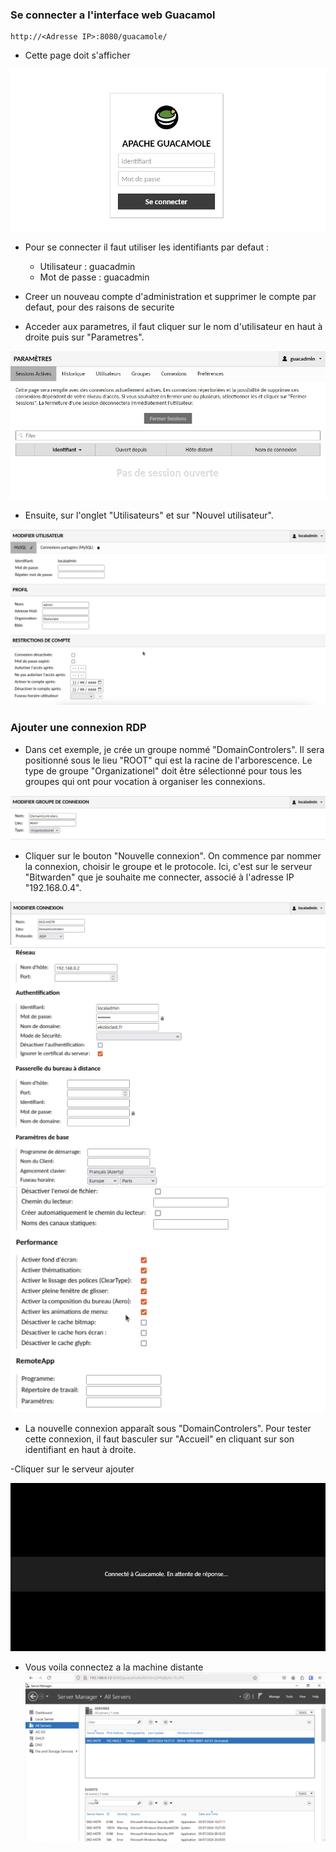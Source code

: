### Se connecter a l'interface web Guacamol
```
http://<Adresse IP>:8080/guacamole/
```  
  
- Cette page doit s'afficher
  
![](https://github.com/WildCodeSchool/TSSR-2402-P3-G3-BuildYourInfra-Ekoloclast/blob/main/S17/Ressources%20Guacamole/Connexion-a-Apache-Guacamole.png)
  
- Pour se connecter il faut utiliser les identifiants par defaut :    
    - Utilisateur : guacadmin
    - Mot de passe : guacadmin
  
- Creer un nouveau compte d'administration et supprimer le compte par defaut, pour des raisons de securite
  
- Acceder aux parametres, il faut cliquer sur le nom d'utilisateur en haut à droite puis sur "Parametres".  
  
![](https://github.com/WildCodeSchool/TSSR-2402-P3-G3-BuildYourInfra-Ekoloclast/blob/main/S17/Ressources%20Guacamole/Apache-Guacamole-Interface-des-parametres.png)
  
- Ensuite, sur l'onglet "Utilisateurs" et sur "Nouvel utilisateur".
  
![](https://github.com/WildCodeSchool/TSSR-2402-P3-G3-BuildYourInfra-Ekoloclast/blob/main/S17/Ressources%20Guacamole/Locadmin%20compte.png)
  
### Ajouter une connexion RDP
  
- Dans cet exemple, je crée un groupe nommé "DomainControlers". Il sera positionné sous le lieu "ROOT" qui est la racine de l'arborescence. Le type de groupe "Organizationel" doit être sélectionné pour tous les groupes qui ont pour vocation à organiser les connexions.
  
![](https://github.com/WildCodeSchool/TSSR-2402-P3-G3-BuildYourInfra-Ekoloclast/blob/main/S17/Ressources%20Guacamole/Capture%20d%E2%80%99e%CC%81cran%202024-07-06%20a%CC%80%2016.13.27.png)
  
- Cliquer sur le bouton "Nouvelle connexion". On commence par nommer la connexion, choisir le groupe et le protocole. Ici, c'est sur le serveur "Bitwarden" que je souhaite me connecter, associé à l'adresse IP "192.168.0.4".
  
![](https://github.com/WildCodeSchool/TSSR-2402-P3-G3-BuildYourInfra-Ekoloclast/blob/main/S17/Ressources%20Guacamole/ekomstr1.png)
![](https://github.com/WildCodeSchool/TSSR-2402-P3-G3-BuildYourInfra-Ekoloclast/blob/main/S17/Ressources%20Guacamole/ekomstr2.png)
![](https://github.com/WildCodeSchool/TSSR-2402-P3-G3-BuildYourInfra-Ekoloclast/blob/main/S17/Ressources%20Guacamole/ekomstr3.png)
  
- La nouvelle connexion apparaît sous "DomainControlers". Pour tester cette connexion, il faut basculer sur "Accueil" en cliquant sur son identifiant en haut à droite.
  
-Cliquer sur le serveur ajouter
  
![](https://github.com/WildCodeSchool/TSSR-2402-P3-G3-BuildYourInfra-Ekoloclast/blob/main/S17/Ressources%20Guacamole/Apache-Guacamole-Connexion-en-cours.png)
  
- Vous voila connectez a la machine distante
![](https://github.com/WildCodeSchool/TSSR-2402-P3-G3-BuildYourInfra-Ekoloclast/blob/main/S17/Ressources%20Guacamole/fin.png)